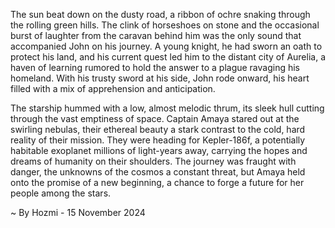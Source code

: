 
The sun beat down on the dusty road, a ribbon of ochre snaking through the rolling green hills.  The clink of horseshoes on stone and the occasional burst of laughter from the caravan behind him was the only sound that accompanied John on his journey.  A young knight, he had sworn an oath to protect his land, and his current quest led him to the distant city of Aurelia, a haven of learning rumored to hold the answer to a plague ravaging his homeland.  With his trusty sword at his side, John rode onward, his heart filled with a mix of apprehension and anticipation.

The starship hummed with a low, almost melodic thrum, its sleek hull cutting through the vast emptiness of space. Captain Amaya stared out at the swirling nebulas, their ethereal beauty a stark contrast to the cold, hard reality of their mission.  They were heading for Kepler-186f, a potentially habitable exoplanet millions of light-years away, carrying the hopes and dreams of humanity on their shoulders.  The journey was fraught with danger, the unknowns of the cosmos a constant threat, but Amaya held onto the promise of a new beginning, a chance to forge a future for her people among the stars. 

~ By Hozmi - 15 November 2024
